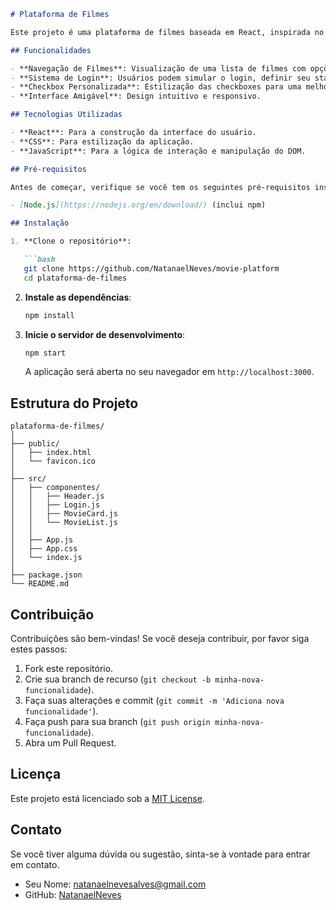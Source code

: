 ```markdown
# Plataforma de Filmes

Este projeto é uma plataforma de filmes baseada em React, inspirada no estilo da Netflix. Os usuários podem navegar por uma lista de filmes, verificar seu acesso com base no login e na assinatura, e visualizar detalhes sobre os filmes.

## Funcionalidades

- **Navegação de Filmes**: Visualização de uma lista de filmes com opções para assistir.
- **Sistema de Login**: Usuários podem simular o login, definir seu status de assinatura e usar um voucher promocional.
- **Checkbox Personalizada**: Estilização das checkboxes para uma melhor experiência de usuário.
- **Interface Amigável**: Design intuitivo e responsivo.

## Tecnologias Utilizadas

- **React**: Para a construção da interface do usuário.
- **CSS**: Para estilização da aplicação.
- **JavaScript**: Para a lógica de interação e manipulação do DOM.

## Pré-requisitos

Antes de começar, verifique se você tem os seguintes pré-requisitos instalados:

- [Node.js](https://nodejs.org/en/download/) (inclui npm)

## Instalação

1. **Clone o repositório**:

   ```bash
   git clone https://github.com/NatanaelNeves/movie-platform
   cd plataforma-de-filmes
   ```

2. **Instale as dependências**:

   ```bash
   npm install
   ```

3. **Inicie o servidor de desenvolvimento**:

   ```bash
   npm start
   ```

   A aplicação será aberta no seu navegador em `http://localhost:3000`.

## Estrutura do Projeto

```plaintext
plataforma-de-filmes/
│
├── public/
│   ├── index.html
│   └── favicon.ico
│
├── src/
│   ├── componentes/
│   │   ├── Header.js
│   │   ├── Login.js
│   │   ├── MovieCard.js
│   │   └── MovieList.js
│   │
│   ├── App.js
│   ├── App.css
│   └── index.js
│
├── package.json
└── README.md
```

## Contribuição

Contribuições são bem-vindas! Se você deseja contribuir, por favor siga estes passos:

1. Fork este repositório.
2. Crie sua branch de recurso (`git checkout -b minha-nova-funcionalidade`).
3. Faça suas alterações e commit (`git commit -m 'Adiciona nova funcionalidade'`).
4. Faça push para sua branch (`git push origin minha-nova-funcionalidade`).
5. Abra um Pull Request.

## Licença

Este projeto está licenciado sob a [MIT License](LICENSE).

## Contato

Se você tiver alguma dúvida ou sugestão, sinta-se à vontade para entrar em contato.

- Seu Nome: [natanaelnevesalves@gmail.com](mailto:natanaelnevesalves@gmail.com)
- GitHub: [NatanaelNeves](https://github.com/NatanaelNeves)
```

